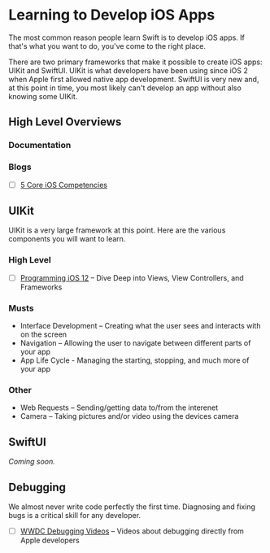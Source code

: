 Learning to Develop iOS Apps
==================

The most common reason people learn Swift is to develop iOS apps. If that's what you want to do, you've come to the right place.

There are two primary frameworks that make it possible to create iOS apps: UIKit and SwiftUI. UIKit is what developers have been using since iOS 2 when Apple first allowed native app development. SwiftUI is very new and, at this point in time, you most likely can't develop an app without also knowing some UIKit.

High Level Overviews
-----------

### Documentation

### Blogs
- [ ] [5 Core iOS Competencies](https://drewag.me/posts/2017/01/28/5-core-ios-competencies-to-be-a-great-hire)

UIKit
-------------

UIKit is a very large framework at this point. Here are the various components you will want to learn.

### High Level

- [ ] [Programming iOS 12](https://www.amazon.com/Programming-iOS-12-Controllers-Frameworks/dp/1492044636/ref=sr_1_1?__mk_de_DE=ÅMÅŽÕÑ&keywords=neuburg+ios&qid=1567076010&s=gateway&sr=8-1) – Dive Deep into Views, View Controllers, and Frameworks

### Musts

- Interface Development – Creating what the user sees and interacts with on the screen
- Navigation – Allowing the user to navigate between different parts of your app
- App Life Cycle - Managing the starting, stopping, and much more of your app

### Other

- Web Requests – Sending/getting data to/from the interenet
- Camera – Taking pictures and/or video using the devices camera

SwiftUI
-----------

*Coming soon.*

Debugging
-----------

We almost never write code perfectly the first time. Diagnosing and fixing bugs is a critical skill for any developer.

- [ ] [WWDC Debugging Videos](https://developer.apple.com/videos/developer-tools/debugging) – Videos about debugging directly from Apple developers
